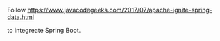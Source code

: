 Follow https://www.javacodegeeks.com/2017/07/apache-ignite-spring-data.html 

to integreate Spring Boot. 
